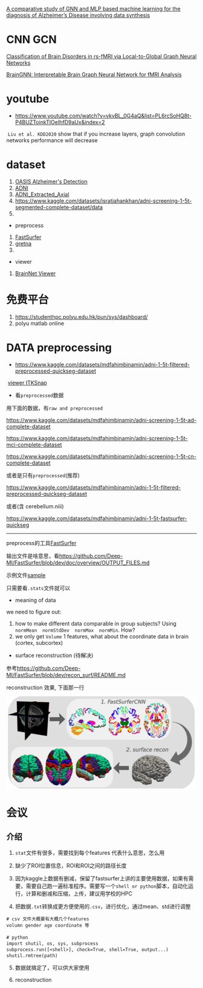 [A comparative study of GNN and MLP based machine learning for the diagnosis of Alzheimer’s Disease involving data synthesis](https://www-sciencedirect-com.ezproxy.lb.polyu.edu.hk/science/article/pii/S0893608023006020?via%3Dihub)

# CNN GCN

[Classification of Brain Disorders in rs-fMRI via Local-to-Global Graph Neural Networks](https://ieeexplore.ieee.org/document/9936686)

[BrainGNN: Interpretable Brain Graph Neural Network for fMRI Analysis](https://www-sciencedirect-com.ezproxy.lb.polyu.edu.hk/science/article/pii/S1361841521002784?via%3Dihub)



# youtube

* <https://www.youtube.com/watch?v=vkvBL_0G4aQ&list=PL6rcSoHQ8t-P4BUZToinkTIOeIhfD9aUx&index=2>

​	`Liu et al. KDD2020` show that if you increase layers, graph convolution networks performance will decrease



# dataset

1. [OASIS Alzheimer's Detection](https://www.kaggle.com/datasets/ninadaithal/imagesoasis)
2. [ADNI](https://ida.loni.usc.edu/login.jsp?project=ADNI)
3. [ADNI_Extracted_Axial](https://www.kaggle.com/datasets/katalniraj/adni-extracted-axial)
4. <https://www.kaggle.com/datasets/isratjahankhan/adni-screening-1-5t-segmented-complete-dataset/data>
5. 

* preprocess

1. [FastSurfer](https://github.com/Deep-MI/FastSurfer)
2. [gretna](https://www.nitrc.org/projects/gretna/)
3. 

* viewer

1. [BrainNet Viewer](https://www.nitrc.org/projects/bnv/)



# 免费平台

1. <https://studenthpc.polyu.edu.hk/pun/sys/dashboard/>
2. polyu matlab online



# DATA preprocessing

* <https://www.kaggle.com/datasets/mdfahimbinamin/adni-1-5t-filtered-preprocessed-quickseg-dataset>

​	[viewer ITKSnap](https://sourceforge.net/projects/itksnap/)

* 看`preprocessed`数据

用下面的数据，有`raw and preprocessed`

<https://www.kaggle.com/datasets/mdfahimbinamin/adni-screening-1-5t-ad-complete-dataset>

<https://www.kaggle.com/datasets/mdfahimbinamin/adni-screening-1-5t-mci-complete-dataset>

<https://www.kaggle.com/datasets/mdfahimbinamin/adni-screening-1-5t-cn-complete-dataset>

或者是只有`preprocessed`(推荐)

<https://www.kaggle.com/datasets/mdfahimbinamin/adni-1-5t-filtered-preprocessed-quickseg-dataset>

或者(含 cerebellum.niii)

<https://www.kaggle.com/datasets/mdfahimbinamin/adni-1-5t-fastsurfer-quickseg>

-------------------------------

preprocess的工具[FastSurfer](https://github.com/Deep-MI/FastSurfer)

输出文件是啥意思，看<https://github.com/Deep-MI/FastSurfer/blob/dev/doc/overview/OUTPUT_FILES.md>

示例文件[sample](../dataset/I31143.nii)

只需要看`.stats`文件就可以

* meaning of data

we need to figure out:

1. how to make different data comparable in group subjects? Using `normMean  normStdDev  normMax  normMin`. How?
2. we only get  `Volume` 1 features, what about the coordinate data in brain (cortex, subcortex)



* surface reconstruction (待解决)

参考<https://github.com/Deep-MI/FastSurfer/blob/dev/recon_surf/README.md>

reconstruction 效果, 下面那一行

![image-20240923203218745](./assets/image-20240923203218745.png)



# 会议

## 介绍

1. `stat`文件有很多，需要找到每个features 代表什么意思，怎么用

2. 缺少了ROI位置信息，ROI和ROI之间的路径长度
3. 因为kaggle上数据有删减，保留了fastsurfer上讲的主要使用数据，如果有需要，需要自己跑一遍标准程序。需要写一个`shell or python`脚本，自动化运行，计算和删减和压缩，上传，建议用学校的HPC
4. 把数据`.txt`转换成更方便使用的`.csv`，进行优化，通过mean、std进行调整

```
# csv 文件大概要有大概几个features
volumn gender age coordinate 等

# python
import shutil, os, sys, subprocess
subprocess.run([<shell>], check=True, shell=True, output...)
shutil.rmtree(path)
```

5. 数据就搞定了，可以供大家使用

6. reconstruction

